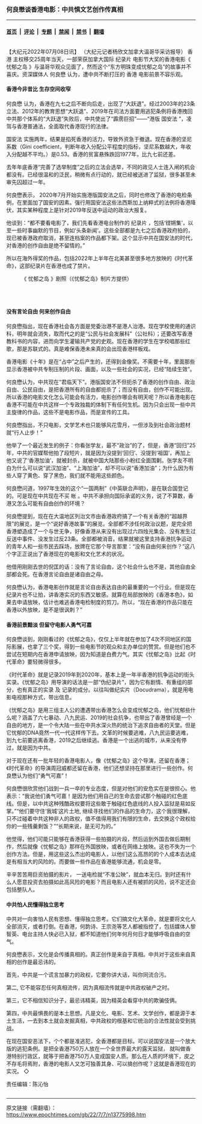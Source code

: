 ### 何良懋谈香港电影：中共惧文艺创作传真相

---

#### [首页](../../../..?n13775998) &nbsp;|&nbsp; [评论](../../../../../epoch-comment?n13775998) &nbsp;|&nbsp; [专题](../../../../../epoch-special?n13775998) &nbsp;|&nbsp; [禁闻](../../../../../epoch-news?n13775998) &nbsp;|&nbsp; [禁书](../../../../../books?n13775998) &nbsp;|&nbsp; [翻墙](https://github.com/gfw-breaker/nogfw/blob/master/README.md?n13775998)


<div class="column" id="artbody" itemprop="articleBody">
 <!-- article content begin -->
 <p>
  【大纪元2022年07月08日讯】
  <span style="font-weight: 400;">
   （大纪元记者杨欣文加拿大温哥华采访报导）
  </span>
  <ok href="https://www.epochtimes.com/gb/tag/%E9%A6%99%E6%B8%AF.html">
   香港
  </ok>
  主权移交25周年当天，一部荣获加拿大国际
  <ok href="https://www.epochtimes.com/gb/tag/%E7%BA%AA%E5%BD%95%E7%89%87.html">
   纪录片
  </ok>
  电影节大奖的香港电影《
  <ok href="https://www.epochtimes.com/gb/tag/%E5%BF%A7%E9%83%81%E4%B9%8B%E5%B2%9B.html">
   忧郁之岛
  </ok>
  》与温哥华观众见面了，然而这个“东方明珠变成忧郁之岛”的故事并不喜庆。资深媒体人
  <ok href="https://www.epochtimes.com/gb/tag/%E4%BD%95%E8%89%AF%E6%87%8B.html">
   何良懋
  </ok>
  认为，遭中共不断打压的
  <ok href="https://www.epochtimes.com/gb/tag/%E9%A6%99%E6%B8%AF.html">
   香港
  </ok>
  电影前景不容乐观。
 </p>
 <h4>
  <b>
   香港今非昔比 生存空间收窄
  </b>
 </h4>
 <p>
  <span style="font-weight: 400;">
   <ok href="https://www.epochtimes.com/gb/tag/%E4%BD%95%E8%89%AF%E6%87%8B.html">
    何良懋
   </ok>
   认为，香港在九七之后不断向后走，出现了“大跃退”。经过2003年的23条立法、2012年的教育思想“大跃退”、2019年在司法方面要用逃犯条例将香港拽回中共那个体系的“大跃退”失败后，中共使出了“霹雳巨招”——“港版
   <ok href="https://www.epochtimes.com/gb/tag/%E5%9B%BD%E5%AE%89%E6%B3%95.html">
    国安法
   </ok>
   ”，凌驾与香港普通法，全面取代香港现行的法律。
  </span>
 </p>
 <p>
  <span style="font-weight: 400;">
   <ok href="https://www.epochtimes.com/gb/tag/%E5%9B%BD%E5%AE%89%E6%B3%95.html">
    国安法
   </ok>
   实施两年，结果是掐死香港的活力，导致外资急于撤退。现在香港的坚尼系数（Gini coefficient，判断年收入分配公平程度的指标，坚尼系数越大，年收入分配越不平均。）是0.53。香港的贫富悬殊跌回1977年，比九七前还差。
  </span>
 </p>
 <p>
  <span style="font-weight: 400;">
   去年年底香港“完善了选举制度”之后的立法会选举，不同的政见人士连入闸的机会都没有。已经很温和的泛民，稍微有点行动的，就已经被送进了监狱，很多甚至未审先囚超过一年。
  </span>
 </p>
 <p>
  <span style="font-weight: 400;">
   何良懋表示， 2020年7月开始实施港版国安法之后，同时也修改了香港的电检条例，在里面加了国安的因素。强行用国安法这些法西斯加上纳粹式的法例将香港降伏，其实某种程度上是针对2019年反送中运动的政治大报复。
  </span>
 </p>
 <p>
  <span style="font-weight: 400;">
   他谈到：“都不要看电影了，我们先看香港电台制作的
   <ok href="https://www.epochtimes.com/gb/tag/%E7%BA%AA%E5%BD%95%E7%89%87.html">
    纪录片
   </ok>
   ，包括‘铿锵集’，以至一些时事幽默的节目，例如‘头条新闻’。这些全部都是九七之后香港政府拍的，现已被香港政府取消，甚至连档案的作品都下架。这个显示中共在国安法的时代，对香港的创作自由是绝不留情的。”
  </span>
 </p>
 <p>
  <span style="font-weight: 400;">
   所以在海外得奖的作品，包括2022年上半年在北美甚至很多地方放映的《时代革命》，这部纪录片在香港也成了禁片。
  </span>
 </p>
 <figure aria-describedby="caption-attachment-13776000" class="wp-caption aligncenter" id="attachment_13776000" style="width: 600px">
  <ok href="https://i.epochtimes.com/assets/uploads/2022/07/id13776000-BLUE-ISLAND-03_Courtesy-of-the-dGenerate-Collection-at-Icarus-Films-1.jpg" target="_blank">
   <img alt="" class="size-large wp-image-13776000" src="https://i.epochtimes.com/assets/uploads/2022/07/id13776000-BLUE-ISLAND-03_Courtesy-of-the-dGenerate-Collection-at-Icarus-Films-1-600x251.jpg"/>
  </ok>
  <br/><figcaption class="wp-caption-text" id="caption-attachment-13776000">
   《
   <ok href="https://www.epochtimes.com/gb/tag/%E5%BF%A7%E9%83%81%E4%B9%8B%E5%B2%9B.html">
    忧郁之岛
   </ok>
   》剧照（《忧郁之岛》制片方提供）
  </figcaption><br/>
 </figure><br/>
 <h4>
  <b>
   没有言论自由 何来创作自由
  </b>
 </h4>
 <p>
  <span style="font-weight: 400;">
   何良懋指出，现在香港社会各方面是党委治港不是港人治港。现在学校使用的通识科，明年就会消失，取而代之的是“公民与社会发展科”（公社科）；还要改写香港教科书的内容，进而向学生灌输共产党的史观。现在香港的学生在学校唱那些红歌，那是苏联式的。真是难保香港未来真的会出现香港样板戏。
  </span>
 </p>
 <p>
  <span style="font-weight: 400;">
   香港电影《十年》是在“占中”之后产生的，还得到金像奖。不需要十年，里面那些显示香港被中共专制压制的片段、画面，以及一些社会的实况，已经“陆续生效”。
  </span>
 </p>
 <p>
  <span style="font-weight: 400;">
   何良懋认为，中共现在“君临天下”。港版国安法不但扼杀了香港的创作自由、政治自由、公民自由，是把香港所有的自由都扼杀了；而没有自由，创作不可能出现。所以香港的电影文化怎么可能会有活力，电影创作哪会有明天呢？所以香港电影在香港不可能在中共这样一个专政独裁的体制下有任何生机。因为只会出现一些中共主旋律的作品，这些不是电影作品，而是宣传的工具。
  </span>
 </p>
 <p>
  <span style="font-weight: 400;">
   何良懋指出，不只电影，文学艺术也只能够风花雪月，一但涉及到社会政治题材就“行人止步！”
  </span>
 </p>
 <p>
  <span style="font-weight: 400;">
   他举了一个最近发生的例子：你看张学友，最不“政治”的了，但是，香港“回归”25年，中共的官媒帮他拍了段短片，就是因为没提到‘回归’、没提到‘祖国’，再加上他又说了‘香港加油’，就被封杀，就被中国大陆那些小粉红全面围剿。张学友不明白为什么可以说“武汉加油”、“上海加油”，却不可以说“香港加油”；为什么因为有些人穿了黄色、穿了黑色，我们就不能用这些颜色。
  </span>
 </p>
 <p>
  <span style="font-weight: 400;">
   何良懋问道，1997年生效的这个“一国两制”《中英联合声明》，是在联合国登记的。可是现在中共现在不买
  </span>
  <span style="font-weight: 400;">
   帐
  </span>
  <span style="font-weight: 400;">
   。中共不承担向国际承诺的义务，说了不算数，香港又怎么可能有自由创作的环境？
  </span>
 </p>
 <p>
  <span style="font-weight: 400;">
   何良懋提到，现在在大温地区列治文市由香港政府搞了一个有关香港的“超越界限”的展览，是一个“说好香港故事”的展览。全部都不涉任何政治议题，是完全把香港塑造成了一个与世无争，好像香港从来没有出现过六四烛光集会、没有发生过反送中事件、没发生过反23条。全部都被消音。结果就被这里支持香港抗争运动的青年人和一些市民去踩场，放牌在它那个导言那里：“没有自由何来创作？”这八个字正正说出了香港现在的电影和文化艺术的状况。
  </span>
 </p>
 <p>
  <span style="font-weight: 400;">
   他借用刚刚去世的倪匡的话：没有了言论自由，这个社会什么也不是，其他自由全部都会死。在香港言论自由是诸自由之母。
  </span>
 </p>
 <p>
  <span style="font-weight: 400;">
   何良懋认为，香港电影创作就是言论自由表达自由的最重要的一个行业。但是现在纪录片也不让拍，讲香港实况的东西又敏感。就算在局部放映的《香港本色》，如果去申请放映，估计也难逃香港电检制度的剪刀。所以，“现在香港的作品只能在香港以外放映，是不是很讽刺？”
  </span>
 </p>
 <h4>
  <b>
   香港前景黯淡 但留守电影人勇气可嘉
  </b>
 </h4>
 <p>
  <span style="font-weight: 400;">
   何良懋谈到，刚刚看过的《忧郁之岛》，仅仅上半年就在参加了4次不同地区的国际影展，也拿了三个奖，得到一些电影节的观众和主办单位的赞赏。但是他们也不尝试在短期内在香港申请放映，因为知道是白费力气。其实《忧郁之岛》比起《时代革命》要轻微得很多。
  </span>
 </p>
 <p>
  <span style="font-weight: 400;">
   《时代革命》就是记录2019年到2020年，基本上是一年半香港的抗争运动的街头实录。《忧郁之岛》用导演的话法是一部“伪纪录片”，因为它有剧情、有重组的部分，也有真正的实录
  </span>
  <span style="font-weight: 400;">
   及
  </span>
  <span style="font-weight: 400;">
   记录的成分。以往叫做纪实片（Docudrama），就是用电影电视那种方式，带出信息。
  </span>
 </p>
 <p>
  <span style="font-weight: 400;">
   《忧郁之岛》是用三组主人公的遭遇带出香港怎么会变成忧郁之岛，他们忧郁些什么呢？涵盖了六七暴动、八九民运、2019的社会抗争，也带出了香港曾经是一个自由的地方，是一个令大陆一些在中共水深火热的统治下追求自由者的天堂。但是它忧郁的DNA竟然一代一代这样传下去。文革的时候要逃难，八九民运要逃难，到九七前要逃离香港，2019之后继续逃。香港是一个出逃的城市，从来没有停过，就是因为中共。
  </span>
 </p>
 <p>
  <span style="font-weight: 400;">
   对于现在还有一批年轻的香港电影人，像《忧郁之岛》这个导演，还留在香港；《时代革命》的导演周冠威都还留在香港，他们还想坚持在那里进行一些创作。何良懋认为他们“勇气可嘉”！
  </span>
 </p>
 <p>
  <span style="font-weight: 400;">
   何良懋很欣赏他们战到一兵一卒的专业态度，但是对他们的安危实在是很担心。他表示：“我说他们勇气可嘉！是因为他们用自己的生命去尝试那个触碰的红色底线。但是，以中共这种残酷政权要将这些敢于触碰红色底线的人投入监狱是易如反掌。”“他们要守住‘我城’这片土地, 继续寻找他们的作品的生命力，这个我很理解，只不过碰着中共这种非人的政权，值不值得用我们有限的生命，去交换这个政权给你的一些残羹剩饭？”“长期来说，是无可为的。”
  </span>
 </p>
 <p>
  <span style="font-weight: 400;">
   他觉得，他们可能只能够在香港获得一些拍摄的片段，然后运到外国去做后期制作，然后就像《忧郁之岛》那样在外国放映，或者在网络上放映。这也不失为一个创作方法。但是，用这些这么杰出的电影人，以他们这么高昂的的个人成本去达成是有相当大的风险的。而要做一些作品在香港能够流通，机会是零。
  </span>
 </p>
 <p>
  <span style="font-weight: 400;">
   辛辛苦苦用巨资拍摄的影片， 一送电检就“不准公映”，就血本无归。到时还有什么人愿意投资去拍摄如此高风险的电影？而且电影人还有被抓的风险，说不定还会包括整队人。
  </span>
 </p>
 <h4>
  <b>
   中共怕人民懂得独立思考
  </b>
 </h4>
 <p>
  <span style="font-weight: 400;">
   中共对一向害怕人民有思想、懂得独立思考。它们搞文化大革命，就是要将文化人全部消灭，或者打倒。在香港，何韵诗、王宗尧等艺人都被指控了，包括媒体人黎智英、电台主持人快必已入狱，都不知道他们何年何月何日才能够呼吸自由的空气。
  </span>
 </p>
 <p>
  <span style="font-weight: 400;">
   何良懋表示，文化是会传播真相的。真正创作是来自于真相。中共对于这些来自真相的创作是最忌讳的。
  </span>
 </p>
 <p>
  <span style="font-weight: 400;">
   首先，中共是一个谎言加暴力的政权，它要你讲大话，叫你同流合污。
  </span>
 </p>
 <p>
  <span style="font-weight: 400;">
   第二, 它不能容忍任何真相流传，因为真相流传就是中共政权破产之时。
  </span>
 </p>
 <p>
  <span style="font-weight: 400;">
   第三，它不相信知识分子，最忌讳精英，因为精英会看穿中共的欺骗伎俩。
  </span>
 </p>
 <p>
  <span style="font-weight: 400;">
   第四，中共最惧畏的是本土思想。凡是文化、电影、艺术、文学创作，都是源于本土生活，一去到本土就会发掘真相，中共政权的根基和它统治的合法性就会受到挑战。
  </span>
 </p>
 <p>
  <span style="font-weight: 400;">
   在现在国安恶法下，个个都是准逃犯，全香港都是目标。可以说国安法是一个放大版的逃犯条例。是把全香港750万人放在一个全世界最大的露天监狱， 就叫做香港特别行政区，就等于把香港750万人变成国安人质。那么在人质的环境下，皮之不存毛将焉附，香港的电影人又怎可独善其身、可以搞创作呢？这就是香港现在的实况。
  </span>
  <span style="font-weight: 400;">
   ◇
  </span>
 </p>
 <p>
  <span style="font-weight: 400;">
   责任编辑：陈沁怡
  </span>
 </p>
 <!-- article content end -->
</div>


---

原文链接（需翻墙）：https://www.epochtimes.com/gb/22/7/7/n13775998.htm